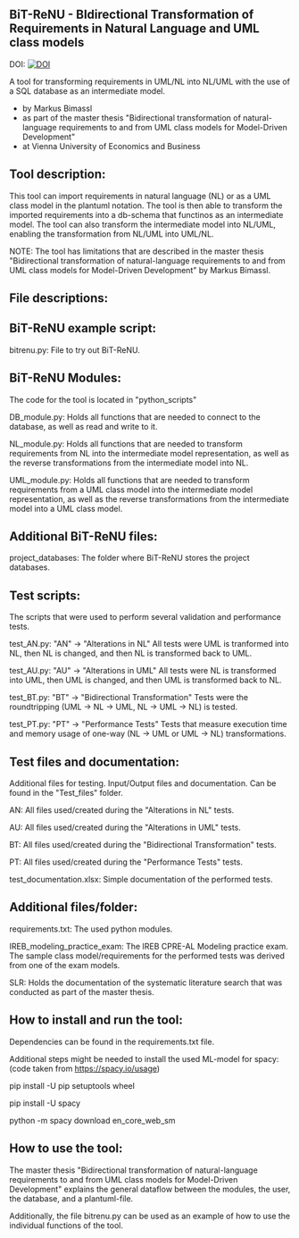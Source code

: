 BiT-ReNU - BIdirectional Transformation of Requirements in Natural Language and UML class models
------------------------------------------------------------------------------------------------------
DOI: [![DOI](https://zenodo.org/badge/606422705.svg)](https://zenodo.org/badge/latestdoi/606422705)


A tool for transforming requirements in UML/NL into NL/UML with the use of a SQL database as an intermediate model.


- by Markus Bimassl
- as part of the master thesis "Bidirectional transformation of natural-language requirements to and from UML class models for Model-Driven Development"
- at Vienna University of Economics and Business




Tool description:
--------------------------------------------------------------------------------------
This tool can import requirements in natural language (NL) or as a UML class model in the plantuml notation. The tool is then able to transform the imported requirements into a db-schema that functinos as an intermediate model. The tool can also transform the intermediate model into NL/UML, enabling the transformation from NL/UML into UML/NL.

NOTE: The tool has limitations that are described in the master thesis "Bidirectional transformation of natural-language requirements to and from UML class models for Model-Driven Development" by Markus Bimassl.




File descriptions:
--------------------------------------------------------------------------------------

BiT-ReNU example script:
------------------------
bitrenu.py:
File to try out BiT-ReNU.



BiT-ReNU Modules:
-----------------
The code for the tool is located in "python_scripts"

DB_module.py:
Holds all functions that are needed to connect to the database, as well as read and write to it.

NL_module.py:
Holds all functions that are needed to transform requirements from NL into the intermediate model representation, as well as the reverse transformations from the intermediate model into NL.

UML_module.py:
Holds all functions that are needed to transform requirements from a UML class model into the intermediate model representation, as well as the reverse transformations from the intermediate model into a UML class model.



Additional BiT-ReNU files:
--------------------------
project_databases:
The folder where BiT-ReNU stores the project databases.


Test scripts:
-------------
The scripts that were used to perform several validation and performance tests.

test_AN.py:
"AN" -> "Alterations in NL"
All tests were UML is tranformed into NL, then NL is changed, and then NL is
transformed back to UML.

test_AU.py:
"AU" -> "Alterations in UML"
All tests were NL is transformed into UML, then UML is changed, and then UML is
transformed back to NL.

test_BT.py:
"BT" -> "Bidirectional Transformation"
Tests were the roundtripping (UML -> NL -> UML, NL -> UML -> NL) is tested.

test_PT.py:
"PT" -> "Performance Tests"
Tests that measure execution time and memory usage of one-way (NL -> UML or 
UML -> NL) transformations.


Test files and documentation:
-----------------------------
Additional files for testing. Input/Output files and documentation. Can be found
in the "Test_files" folder.

AN:
All files used/created during the "Alterations in NL" tests.

AU:
All files used/created during the "Alterations in UML" tests.

BT:
All files used/created during the "Bidirectional Transformation" tests.

PT:
All files used/created during the "Performance Tests" tests.

test_documentation.xlsx:
Simple documentation of the performed tests.



Additional files/folder:
-----------------------
requirements.txt:
The used python modules.

IREB_modeling_practice_exam:
The IREB CPRE-AL Modeling practice exam. The sample class model/requirements for
the performed tests was derived from one of the exam models. 

SLR:
Holds the documentation of the systematic literature search that was conducted as part of the master thesis.




How to install and run the tool:
--------------------------------------------------------------------------------------

Dependencies can be found in the requirements.txt file.

Additional steps might be needed to install the used ML-model for spacy:
(code taken from https://spacy.io/usage)

pip install -U pip setuptools wheel

pip install -U spacy

python -m spacy download en_core_web_sm





How to use the tool:
--------------------------------------------------------------------------------------
The master thesis "Bidirectional transformation of natural-language requirements to and from UML class models for Model-Driven Development" explains the general dataflow between the modules, the user, the database, and a plantuml-file.

Additionally, the file bitrenu.py can be used as an example of how to use the individual functions of the tool.


